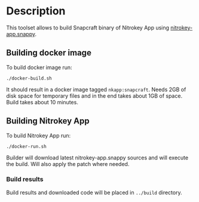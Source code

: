 # Description

This toolset allows to build Snapcraft binary of Nitrokey App using [nitrokey-app.snappy](https://github.com/Nitrokey/nitrokey-app.snappy).

## Building docker image
To build docker image run:
```
./docker-build.sh
```
It should result in a docker image tagged `nkapp:snapcraft`. Needs 2GB of disk space for temporary files and in the end takes about 1GB of space.
Build takes about 10 minutes.

## Building Nitrokey App
To build Nitrokey App run:
```
./docker-run.sh
```
Builder will download latest nitrokey-app.snappy sources and will execute the build. Will also apply the patch where needed.

### Build results
Build results and downloaded code will be placed in `../build` directory.


